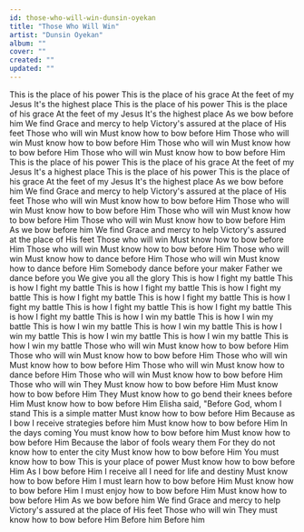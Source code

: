```yaml
---
id: those-who-will-win-dunsin-oyekan
title: "Those Who Will Win"
artist: "Dunsin Oyekan"
album: ""
cover: ""
created: ""
updated: ""
---
```


This is the place of his power
This is the place of his grace
At the feet of my Jesus
It's the highest place
This is the place of his power
This is the place of his grace
At the feet of my Jesus
It's the highest place
As we bow before him
We find Grace and mercy to help
Victory's assured at the place of His feet
Those who will win
Must know how to bow before Him
Those who will win
Must know how to bow before Him
Those who will win
Must know how to bow before Him
Those who will win
Must know how to bow bеfore Him
This is the place of his powеr
This is the place of his grace
At the feet of my Jesus
It's a highest place
This is the place of his power
This is the place of his grace
At the feet of my Jesus
It's the highest place
As we bow before him
We find Grace and mercy to help
Victory's assured at the place of His feet
Those who will win
Must know how to bow before Him
Those who will win
Must know how to bow before Him
Those who will win
Must know how to bow before Him
Those who will win
Must know how to bow before Him
As we bow before him
We find Grace and mercy to help
Victory's assured at the place of His feet
Those who will win
Must know how to bow before Him
Those who will win
Must know how to bow before Him
Those who will win
Must know how to dance before Him
Those who will win
Must know how to dance before Him
Somebody dance before your maker
Father we dance before you
We give you all the glory
This is how I fight my battle
This is how I fight my battle
This is how I fight my battle
This is how I fight my battle
This is how I fight my battle
This is how I fight my battle
This is how I fight my battle
This is how I fight my battle
This is how I fight my battle
This is how I fight my battle
This is how I win my battle
This is how I win my battle
This is how I win my battle
This is how I win my battle
This is how I win my battle
This is how I win my battle
This is how I win my battle
This is how I win my battle
Those who will win
Must know how to bow before Him
Those who will win
Must know how to bow before Him
Those who will win
Must know how to bow before Him
Those who will win
Must know how to dance before Him
Those who will win
Must know how to bow before Him
Those who will win
They Must know how to bow before Him
Must know how to bow before Him
They Must know how to go bend their knees before Him
Must know how to bow before Him
Elisha said, "Before God, whom I stand
This is a simple matter
Must know how to bow before Him
Because as I bow
I receive strategies before him
Must know how to bow before Him
In the days coming
You must know how to bow before him
Must know how to bow before Him
Because the labor of fools weary them
For they do not know how to enter the city
Must know how to bow before Him
You must know how to bow
This is your place of power
Must know how to bow before Him
As I bow before Him
I receive all I need for life and destiny
Must know how to bow before Him
I must learn how to bow before Him
Must know how to bow before Him
I must enjoy how to bow before Him
Must know how to bow before Him
As we bow before him
We find Grace and mercy to help
Victory's assured at the place of His feet
Those who will win
They must know how to bow before Him
Before him
Before him